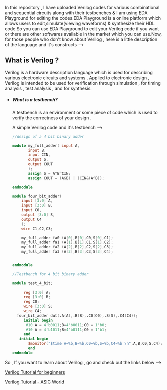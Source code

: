 In this repository , I have uploaded Verilog codes for various combinational and sequential circuits along with their testbenches & I am using EDA Playground for editing the codes.EDA Playground is a online platform which allows users to edit,simulate(viewing waveforms) & synthesize their HDL code.So you can use EDA Playground to edit your Verilog code if you want or there are other softwares available in the market which you can use.Now, for those people who don't know about Verilog , here is a little description of the language and it's constructs -->

## What is Verilog ?

Verilog is a hardware description language which is used for describing various electronic circuits and systems . Applied to electronic design , Verilog is intended to be used for verification through simulation , for timing analysis , test analysis , and for synthesis.



* ##### What is a testbench?  

  A testbench is an environment or some piece of code which is used to verify the correctness of your    design .     

  A simple Verilog code and it's testbench -->

  ```verilog
  //design of a 4 bit binary adder
  
  module my_full_adder( input A,
         input B,
         input CIN,
         output S,
         output COUT
         );
         assign S = A^B^CIN;
         assign COUT = (A&B) | (CIN&(A^B));
  
  endmodule
  
  module four_bit_adder( 
      input [3:0] A,
      input [3:0] B,
      input C0,
      output [3:0] S,
      output C4
      );
      wire C1,C2,C3;
  
      my_full_adder fa0 (A[0],B[0],C0,S[0],C1);
      my_full_adder fa1 (A[1],B[1],C1,S[1],C2);
      my_full_adder fa2 (A[2],B[2],C2,S[2],C3);
      my_full_adder fa3 (A[3],B[3],C3,S[3],C4);
  
  
  endmodule
  
  //Testbench for 4 bit binary adder
  
  module test_4_bit;
    
       reg [3:0] A;
       reg [3:0] B;
       reg C0;
       wire [3:0] S;
       wire C4;
    four_bit_adder dut(.A(A),.B(B),.C0(C0),.S(S),.C4(C4));    
       initial begin
        #10 A = 4'b0011;B=4'b0011;C0 = 1'b0; 
        #10 A = 4'b1011;B=4'b0111;C0 = 1'b1; 
       end
  	 initial begin
         $monitor("$time A=%b,B=%b,C0=%b,S=%b,C4=%b \n",A,B,C0,S,C4);
  		 end
  endmodule
  ```

    

So , If you want to learn about Verilog , go and check out the links below -->  

[Verilog Tutorial for beginners](http://www.referencedesigner.com/tutorials/verilog/verilog_01.php)

[Verilog Tutorial - ASIC World](http://www.asic-world.com/verilog/veritut.html)


